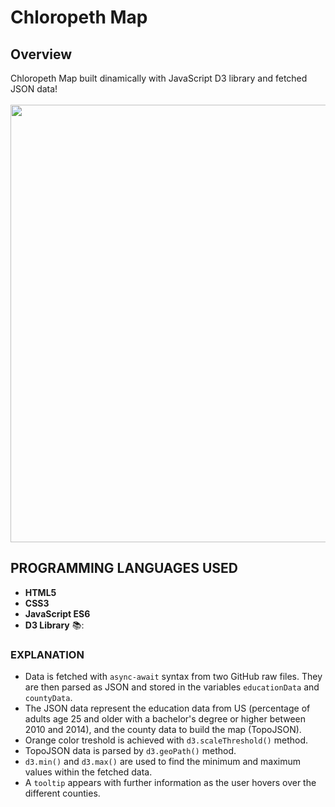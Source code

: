 # Chloropeth Map
## Overview
Chloropeth Map built dinamically with JavaScript D3 library and fetched JSON data!<br><br>
<img src="https://github.com/Maruku98/Chloropeth-Map/assets/133391272/200aadd4-c9e1-461f-9909-311ebf1810c3" width="700">


## PROGRAMMING LANGUAGES USED
- **HTML5**
- **CSS3**
- **JavaScript ES6**
- **D3 Library** 📚:

### EXPLANATION
- Data is fetched with `async-await` syntax from two GitHub raw files. They are then parsed as JSON and stored in the variables `educationData` and `countyData`.
- The JSON data represent the education data from US (percentage of adults age 25 and older with a bachelor's degree or higher between 2010 and 2014), and the county data to build the map (TopoJSON).
- Orange color treshold is achieved with `d3.scaleThreshold()` method.
- TopoJSON data is parsed by `d3.geoPath()` method.
- `d3.min()` and `d3.max()` are used to find the minimum and maximum values within the fetched data.
- A `tooltip` appears with further information as the user hovers over the different counties.

